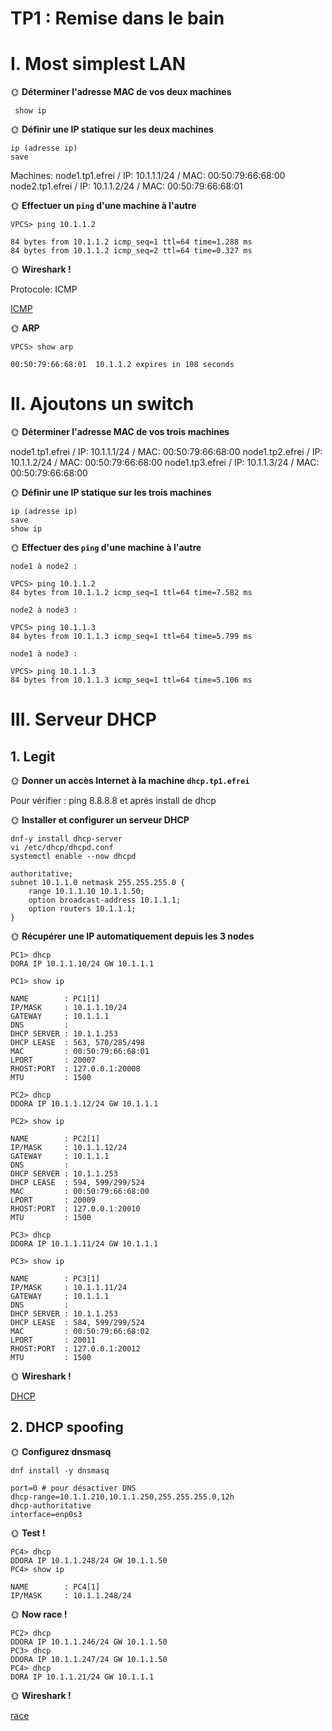 # TP1 : Remise dans le bain


# I. Most simplest LAN

🌞 **Déterminer l'adresse MAC de vos deux machines**

~~~
 show ip
~~~
🌞 **Définir une IP statique sur les deux machines**

~~~
ip (adresse ip)
save
~~~

Machines:
node1.tp1.efrei / IP: 10.1.1.1/24 / MAC: 00:50:79:66:68:00
node2.tp1.efrei / IP: 10.1.1.2/24 / MAC: 00:50:79:66:68:01


🌞 **Effectuer un `ping` d'une machine à l'autre**

~~~
VPCS> ping 10.1.1.2

84 bytes from 10.1.1.2 icmp_seq=1 ttl=64 time=1.288 ms
84 bytes from 10.1.1.2 icmp_seq=2 ttl=64 time=0.327 ms
~~~



🌞 **Wireshark !**

Protocole: ICMP

[ICMP](./wireshark.ping.etape1.pcapng)

🌞 **ARP**

~~~
VPCS> show arp

00:50:79:66:68:01  10.1.1.2 expires in 108 seconds
~~~

# II. Ajoutons un switch


🌞 **Déterminer l'adresse MAC de vos trois machines**

node1.tp1.efrei / IP: 10.1.1.1/24 / MAC: 00:50:79:66:68:00
node1.tp2.efrei / IP: 10.1.1.2/24 / MAC: 00:50:79:66:68:00
node1.tp3.efrei / IP: 10.1.1.3/24 / MAC: 00:50:79:66:68:00

🌞 **Définir une IP statique sur les trois machines**

~~~
ip (adresse ip)
save
show ip
~~~

🌞 **Effectuer des `ping` d'une machine à l'autre**

~~~
node1 à node2 : 

VPCS> ping 10.1.1.2
84 bytes from 10.1.1.2 icmp_seq=1 ttl=64 time=7.582 ms

node2 à node3 :

VPCS> ping 10.1.1.3
84 bytes from 10.1.1.3 icmp_seq=1 ttl=64 time=5.799 ms

node1 à node3 : 

VPCS> ping 10.1.1.3
84 bytes from 10.1.1.3 icmp_seq=1 ttl=64 time=5.106 ms
~~~


# III. Serveur DHCP

## 1. Legit

🌞 **Donner un accès Internet à la machine `dhcp.tp1.efrei`**

Pour vérifier : ping 8.8.8.8
et après install de dhcp

🌞 **Installer et configurer un serveur DHCP**

~~~
dnf-y install dhcp-server
vi /etc/dhcp/dhcpd.conf
systemctl enable --now dhcpd

authoritative;
subnet 10.1.1.0 netmask 255.255.255.0 {
	range 10.1.1.10 10.1.1.50;
	option broadcast-address 10.1.1.1;
	option routers 10.1.1.1;
}
~~~

🌞 **Récupérer une IP automatiquement depuis les 3 nodes**

~~~
PC1> dhcp
DORA IP 10.1.1.10/24 GW 10.1.1.1

PC1> show ip

NAME        : PC1[1]
IP/MASK     : 10.1.1.10/24
GATEWAY     : 10.1.1.1
DNS         : 
DHCP SERVER : 10.1.1.253
DHCP LEASE  : 563, 570/285/498
MAC         : 00:50:79:66:68:01
LPORT       : 20007
RHOST:PORT  : 127.0.0.1:20008
MTU         : 1500

PC2> dhcp
DDORA IP 10.1.1.12/24 GW 10.1.1.1

PC2> show ip

NAME        : PC2[1]
IP/MASK     : 10.1.1.12/24
GATEWAY     : 10.1.1.1
DNS         : 
DHCP SERVER : 10.1.1.253
DHCP LEASE  : 594, 599/299/524
MAC         : 00:50:79:66:68:00
LPORT       : 20009
RHOST:PORT  : 127.0.0.1:20010
MTU         : 1500

PC3> dhcp
DDORA IP 10.1.1.11/24 GW 10.1.1.1

PC3> show ip

NAME        : PC3[1]
IP/MASK     : 10.1.1.11/24
GATEWAY     : 10.1.1.1
DNS         : 
DHCP SERVER : 10.1.1.253
DHCP LEASE  : 584, 599/299/524
MAC         : 00:50:79:66:68:02
LPORT       : 20011
RHOST:PORT  : 127.0.0.1:20012
MTU         : 1500
~~~


🌞 **Wireshark !**

[DHCP](./wireshark.ping.etape3.pcapng)

## 2. DHCP spoofing

🌞 **Configurez dnsmasq**

~~~
dnf install -y dnsmasq

port=0 # pour désactiver DNS
dhcp-range=10.1.1.210,10.1.1.250,255.255.255.0,12h
dhcp-authoritative
interface=enp0s3
~~~

🌞 **Test !**

~~~
PC4> dhcp
DDORA IP 10.1.1.248/24 GW 10.1.1.50
PC4> show ip

NAME        : PC4[1]
IP/MASK     : 10.1.1.248/24
~~~

🌞 **Now race !**

~~~
PC2> dhcp
DDORA IP 10.1.1.246/24 GW 10.1.1.50
PC3> dhcp
DDORA IP 10.1.1.247/24 GW 10.1.1.50
PC4> dhcp
DORA IP 10.1.1.21/24 GW 10.1.1.1
~~~

🌞 **Wireshark !**

[race](./wireshark.ping.etape3.2pcapng.pcapng)